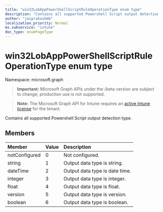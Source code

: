 ```yaml
---
title: "win32LobAppPowerShellScriptRuleOperationType enum type"
description: "Contains all supported Powershell Script output detection type."
author: "jaiprakashmb"
localization_priority: Normal
ms.subservice: "intune"
doc_type: enumPageType
---
```


# win32LobAppPowerShellScriptRuleOperationType enum type

Namespace: microsoft.graph
> **Important:** Microsoft Graph APIs under the /beta version are subject to change; production use is not supported.

> **Note:** The Microsoft Graph API for Intune requires an [active Intune license](https://go.microsoft.com/fwlink/?linkid=839381) for the tenant.


Contains all supported Powershell Script output detection type.

## Members
|Member|Value|Description|
|:---|:---|:---|
|notConfigured|0|Not configured.|
|string|1|Output data type is string.|
|dateTime|2|Output data type is date time.|
|integer|3|Output data type is integer.|
|float|4|Output data type is float.|
|version|5|Output data type is version.|
|boolean|6|Output data type is boolean.|
